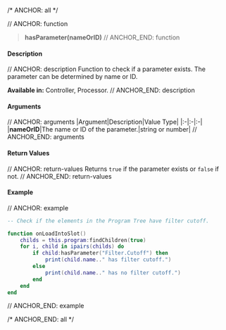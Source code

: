 /* ANCHOR: all */

// ANCHOR: function
>**hasParameter(nameOrID)**
// ANCHOR_END: function

#### Description

// ANCHOR: description
Function to check if a parameter exists. The parameter can be determined by name or ID.

**Available in:** Controller, Processor.
// ANCHOR_END: description

#### Arguments

// ANCHOR: arguments
|Argument|Description|Value Type|
|:-|:-|:-|
|**nameOrID**|The name or ID of the parameter.|string or number|
// ANCHOR_END: arguments

#### Return Values

// ANCHOR: return-values
Returns ``true`` if the parameter exists or ``false`` if not.
// ANCHOR_END: return-values

#### Example

// ANCHOR: example
```lua
-- Check if the elements in the Program Tree have filter cutoff.

function onLoadIntoSlot()
    childs = this.program:findChildren(true)
    for i, child in ipairs(childs) do
        if child:hasParameter("Filter.Cutoff") then
            print(child.name.." has filter cutoff.")
        else
            print(child.name.." has no filter cutoff.")
        end
    end
end
```
// ANCHOR_END: example

/* ANCHOR_END: all */